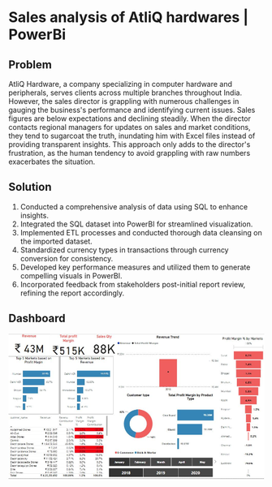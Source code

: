 # Sales analysis of AtliQ hardwares | PowerBi

## Problem

AtliQ Hardware, a company specializing in computer hardware and peripherals, serves clients across multiple branches throughout India. However, the sales director is grappling with numerous challenges in gauging the business's performance and identifying current issues. Sales figures are below expectations and declining steadily. When the director contacts regional managers for updates on sales and market conditions, they tend to sugarcoat the truth, inundating him with Excel files instead of providing transparent insights. This approach only adds to the director's frustration, as the human tendency to avoid grappling with raw numbers exacerbates the situation.

## Solution

1. Conducted a comprehensive analysis of data using SQL to enhance insights.
2. Integrated the SQL dataset into PowerBI for streamlined visualization.
3. Implemented ETL processes and conducted thorough data cleansing on the imported dataset.
4. Standardized currency types in transactions through currency conversion for consistency.
5. Developed key performance measures and utilized them to generate compelling visuals in PowerBI.
6. Incorporated feedback from stakeholders post-initial report review, refining the report accordingly.

## Dashboard
<img src="https://github.com/lebertbill/Sales_analysis_PowerBi/blob/main/images/Sales.JPG" width="550" class="center">
